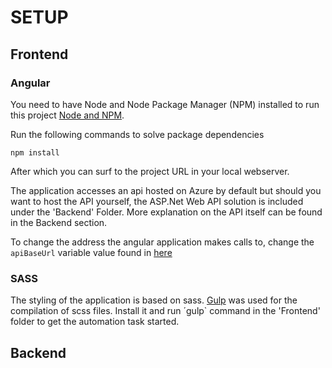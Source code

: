# SETUP

## Frontend 

### Angular
You need to have Node and Node Package Manager (NPM) installed to run this project [Node and NPM](https://docs.npmjs.com/getting-started/installing-node).

Run the following commands to solve package dependencies
```
npm install
```
After which you can surf to the project URL in your local webserver.

The application accesses an api hosted on Azure by default but should you want to host the API yourself, the ASP.Net Web API solution is included under the 'Backend' Folder. More explanation on the API itself can be found in the Backend section.

To change the address the angular application makes calls to, change the `apiBaseUrl` variable value found in <a href="https://github.com/osoc16/Revit/blob/master/Source/Frontend/app/services/revitService.js">here</a>

### SASS
The styling of the application is based on sass. <a href="http://gulpjs.com/">Gulp</a> was used for the compilation of scss files. Install it and run ´gulp` command in the 'Frontend' folder to get the automation task started.

## Backend
